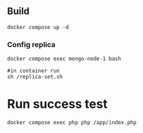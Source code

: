 ## Build

```shell
docker compose up -d
```

### Config replica

```shell
docker compose exec mongo-node-1 bash

#in container run
sh /replica-set.sh
```

# Run success test

```shell
docker compose exec php php /app/index.php
```